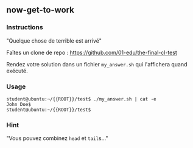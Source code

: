 ## now-get-to-work

### Instructions

"Quelque chose de terrible est arrivé"

Faîtes un clone de repo : https://github.com/01-edu/the-final-cl-test

Rendez votre solution dans un fichier `my_answer.sh` qui l'affichera quand exécuté.

### Usage

```console
student@ubuntu:~/{{ROOT}}/test$ ./my_answer.sh | cat -e
John Doe$
student@ubuntu:~/{{ROOT}}/test$
```

### Hint

"Vous pouvez combinez `head` et `tail`s..."

